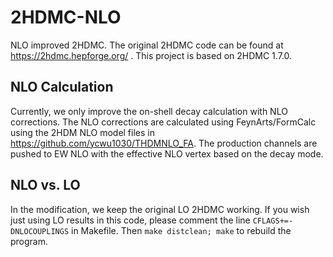 # 2HDMC-NLO
NLO improved 2HDMC. The original 2HDMC code can be found at https://2hdmc.hepforge.org/ . This project is based on 2HDMC 1.7.0.

## NLO Calculation
Currently, we only improve the on-shell decay calculation with NLO corrections. The NLO corrections are calculated using FeynArts/FormCalc using the 2HDM NLO model files in https://github.com/ycwu1030/THDMNLO_FA. The production channels are pushed to EW NLO with the effective NLO vertex based on the decay mode. 

## NLO vs. LO
In the modification, we keep the original LO 2HDMC working. If you wish just using LO results in this code, please comment the line `CFLAGS+=-DNLOCOUPLINGS` in Makefile. Then `make distclean; make` to rebuild the program.
